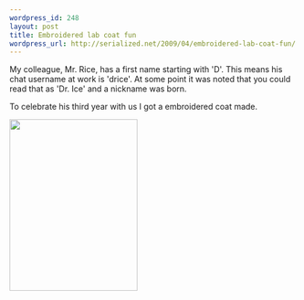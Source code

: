 ```yaml
--- 
wordpress_id: 248
layout: post
title: Embroidered lab coat fun
wordpress_url: http://serialized.net/2009/04/embroidered-lab-coat-fun/
---
```

My colleague, Mr. Rice, has a first name starting with 'D'. This means his chat username at work is 'drice'. At some point it was noted that you could read that as 'Dr. Ice' and a nickname was born. 

To celebrate his third year with us I got a embroidered coat made. 


<a href="http://serialized.net/wp-content/uploads/2009/04/p-607-455-cfb3a32f-e035-4c06-8ff1-eef14d7ab8b0.jpeg"><img src="http://serialized.net/wp-content/uploads/2009/04/p-607-455-cfb3a32f-e035-4c06-8ff1-eef14d7ab8b0.jpeg" alt="" width="224" height="300" class="alignnone size-full wp-image-364" /></a>
